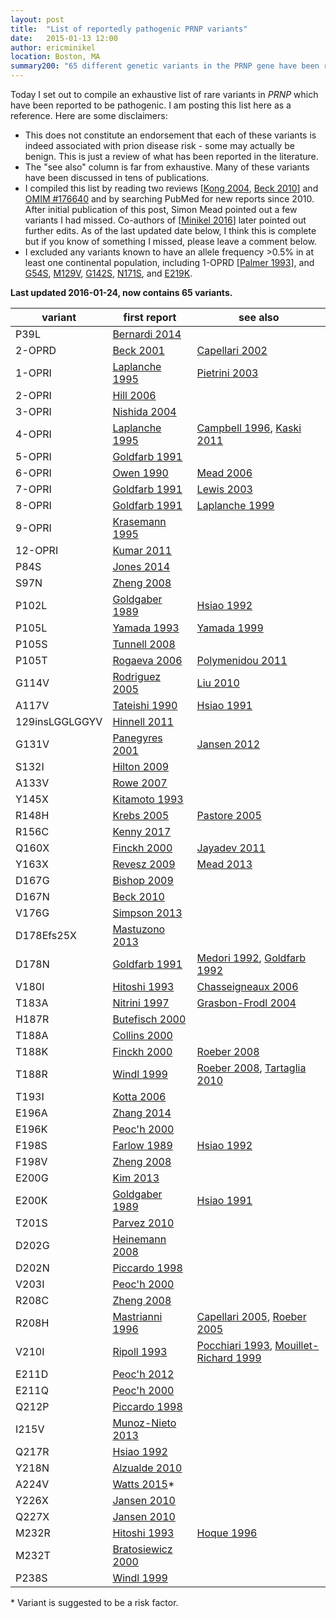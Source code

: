 ```yaml
---
layout: post
title:  "List of reportedly pathogenic PRNP variants"
date:   2015-01-13 12:00
author: ericminikel
location: Boston, MA
summary200: "65 different genetic variants in the PRNP gene have been reported to cause prion disease, including missense, nonsense, frameshift, and in-frame insertion and deletions."
---
```


Today I set out to compile an exhaustive list of rare variants in *PRNP* which have been reported to be pathogenic. I am posting this list here as a reference. Here are some disclaimers:

+ This does not constitute an endorsement that each of these variants is indeed associated with prion disease risk - some may actually be benign. This is just a review of what has been reported in the literature.
+ The "see also" column is far from exhaustive. Many of these variants have been discussed in tens of publications.
+ I compiled this list by reading two reviews [[Kong 2004], [Beck 2010]] and [OMIM #176640](http://www.omim.org/entry/176640) and by searching PubMed for new reports since 2010. After initial publication of this post, Simon Mead pointed out a few variants I had missed. Co-authors of [[Minikel 2016]] later pointed out further edits. As of the last updated date below, I think this is complete but if you know of something I missed, please leave a comment below.
+ I excluded any variants known to have an allele frequency >0.5% in at least one continental population, including 1-OPRD [[Palmer 1993]], and [G54S](http://exac.broadinstitute.org/variant/20-4680026-G-A), [M129V](http://exac.broadinstitute.org/variant/20-4680251-A-G), [G142S](http://exac.broadinstitute.org/variant/20-4680290-G-A), [N171S](http://exac.broadinstitute.org/variant/20-4680378-A-G), and [E219K](http://exac.broadinstitute.org/variant/20-4680521-G-A).

**Last updated 2016-01-24, now contains 65 variants.**

| variant | first report | see also |
| ---- | ---- | ---- |
| P39L | [Bernardi 2014](http://www.ncbi.nlm.nih.gov/pubmed/25022973) |  |
| 2-OPRD | [Beck 2001](http://www.ncbi.nlm.nih.gov/pubmed/11468331) | [Capellari 2002](http://www.ncbi.nlm.nih.gov/pubmed/12451210) |
| 1-OPRI | [Laplanche 1995](http://www.ncbi.nlm.nih.gov/pubmed/7655470) | [Pietrini 2003](http://www.ncbi.nlm.nih.gov/pubmed/14610142) |
| 2-OPRI | [Hill 2006](http://www.ncbi.nlm.nih.gov/pubmed/16415305) |  |
| 3-OPRI | [Nishida 2004](http://www.ncbi.nlm.nih.gov/pubmed/15557533) |  |
| 4-OPRI | [Laplanche 1995](http://www.ncbi.nlm.nih.gov/pubmed/7655470) | [Campbell 1996](http://www.ncbi.nlm.nih.gov/pubmed/8618679), [Kaski 2011](http://www.ncbi.nlm.nih.gov/pubmed/21616973) |
| 5-OPRI | [Goldfarb 1991](http://www.ncbi.nlm.nih.gov/pubmed/1683708) |  |
| 6-OPRI | [Owen 1990](http://www.ncbi.nlm.nih.gov/pubmed/2159587) | [Mead 2006](http://www.ncbi.nlm.nih.gov/pubmed/16923955/) |
| 7-OPRI | [Goldfarb 1991](http://www.ncbi.nlm.nih.gov/pubmed/1683708) | [Lewis 2003](http://www.ncbi.nlm.nih.gov/pubmed/12771252) |
| 8-OPRI | [Goldfarb 1991](http://www.ncbi.nlm.nih.gov/pubmed/1683708) | [Laplanche 1999](http://www.ncbi.nlm.nih.gov/pubmed/10581230) |
| 9-OPRI | [Krasemann 1995](http://www.ncbi.nlm.nih.gov/pubmed/8750875) |  |
| 12-OPRI | [Kumar 2011](http://www.ncbi.nlm.nih.gov/pubmed/21911696) |  |
| P84S | [Jones 2014](http://www.ncbi.nlm.nih.gov/pubmed/24814844) |  |
| S97N | [Zheng 2008](http://www.ncbi.nlm.nih.gov/pubmed/18425766) |  |
| P102L | [Goldgaber 1989](http://www.ncbi.nlm.nih.gov/pubmed/2572450) | [Hsiao 1992](http://www.ncbi.nlm.nih.gov/pubmed/1363810) |
| P105L | [Yamada 1993](http://www.ncbi.nlm.nih.gov/pubmed/7902972) | [Yamada 1999](http://www.ncbi.nlm.nih.gov/pubmed/10408557) |
| P105S | [Tunnell 2008](http://www.ncbi.nlm.nih.gov/pubmed/18955686/) |  |
| P105T | [Rogaeva 2006](http://www.ncbi.nlm.nih.gov/pubmed/16831973) | [Polymenidou 2011](http://www.ncbi.nlm.nih.gov/pubmed/20875062) |
| G114V | [Rodriguez 2005](http://www.ncbi.nlm.nih.gov/pubmed/15851745) | [Liu 2010](http://www.ncbi.nlm.nih.gov/pubmed/20028338) |
| A117V | [Tateishi 1990](http://www.ncbi.nlm.nih.gov/pubmed/1699173) | [Hsiao 1991](http://www.ncbi.nlm.nih.gov/pubmed/1674116) |
| 129insLGGLGGYV | [Hinnell 2011](http://www.ncbi.nlm.nih.gov/pubmed/21282596) |  |
| G131V | [Panegyres 2001](http://www.ncbi.nlm.nih.gov/pubmed/11709001) | [Jansen 2012](http://www.ncbi.nlm.nih.gov/pubmed/22558438) |
| S132I | [Hilton 2009](http://www.ncbi.nlm.nih.gov/pubmed/19187063) |  |
| A133V | [Rowe 2007](http://www.ncbi.nlm.nih.gov/pubmed/17353478) |  |
| Y145X | [Kitamoto 1993](http://www.ncbi.nlm.nih.gov/pubmed/8097911) |  |
| R148H | [Krebs 2005](http://www.ncbi.nlm.nih.gov/pubmed/15776279/) | [Pastore 2005](http://www.ncbi.nlm.nih.gov/pubmed/16314483/) |
| R156C | [Kenny 2017](https://www.ncbi.nlm.nih.gov/pubmed/28572272) | |
| Q160X | [Finckh 2000](http://www.ncbi.nlm.nih.gov/pubmed/10631141/) | [Jayadev 2011](http://www.ncbi.nlm.nih.gov/pubmed/21416485/) |
| Y163X | [Revesz 2009](http://www.ncbi.nlm.nih.gov/pubmed/19225789/) | [Mead 2013](http://www.ncbi.nlm.nih.gov/pubmed/24224623/) |
| D167G | [Bishop 2009](http://www.ncbi.nlm.nih.gov/pubmed/20035629) |  |
| D167N | [Beck 2010](http://www.ncbi.nlm.nih.gov/pubmed/20583301) |  |
| V176G | [Simpson 2013](http://www.ncbi.nlm.nih.gov/pubmed/23857164) |  |
| D178Efs25X | [Mastuzono 2013](http://www.ncbi.nlm.nih.gov/pubmed/23577609) |  |
| D178N | [Goldfarb 1991](http://www.ncbi.nlm.nih.gov/pubmed/1671440) | [Medori 1992](http://www.ncbi.nlm.nih.gov/pubmed/1346338), [Goldfarb 1992](http://www.ncbi.nlm.nih.gov/pubmed/1439789) |
| V180I | [Hitoshi 1993](http://www.ncbi.nlm.nih.gov/pubmed/8138811) | [Chasseigneaux 2006](http://www.ncbi.nlm.nih.gov/pubmed/17029785) |
| T183A | [Nitrini 1997](http://www.ncbi.nlm.nih.gov/pubmed/9266722) | [Grasbon-Frodl 2004](http://www.ncbi.nlm.nih.gov/pubmed/15558291) |
| H187R | [Butefisch 2000](http://www.ncbi.nlm.nih.gov/pubmed/10953183) |  |
| T188A | [Collins 2000](http://www.ncbi.nlm.nih.gov/pubmed/10891990) |  |
| T188K | [Finckh 2000](http://www.ncbi.nlm.nih.gov/pubmed/10631141/) | [Roeber 2008](http://www.ncbi.nlm.nih.gov/pubmed/18478114/) |
| T188R | [Windl 1999](http://www.ncbi.nlm.nih.gov/pubmed/10987652) | [Roeber 2008](http://www.ncbi.nlm.nih.gov/pubmed/18478114/), [Tartaglia 2010](http://www.ncbi.nlm.nih.gov/pubmed/21107135/) |
| T193I | [Kotta 2006](http://www.ncbi.nlm.nih.gov/pubmed/17129366) |  |
| E196A | [Zhang 2014](http://www.ncbi.nlm.nih.gov/pubmed/23787189) |  |
| E196K | [Peoc'h 2000](http://www.ncbi.nlm.nih.gov/pubmed/10790216) |  |
| F198S | [Farlow 1989](http://www.ncbi.nlm.nih.gov/pubmed/2812321) | [Hsiao 1992](http://www.ncbi.nlm.nih.gov/pubmed/1363810) |
| F198V | [Zheng 2008](http://www.ncbi.nlm.nih.gov/pubmed/18425766) |  |
| E200G | [Kim 2013](http://www.ncbi.nlm.nih.gov/pubmed/24330864) |  |
| E200K | [Goldgaber 1989](http://www.ncbi.nlm.nih.gov/pubmed/2572450) | [Hsiao 1991](http://www.ncbi.nlm.nih.gov/pubmed/2008182) |
| T201S | [Parvez 2010](http://www.esc-archive.eu/barcelona10/bar_s8_poster.asp) |  |
| D202G | [Heinemann 2008](http://www.ncbi.nlm.nih.gov/pubmed/18443555) |  |
| D202N | [Piccardo 1998](http://www.ncbi.nlm.nih.gov/pubmed/9786248) |  |
| V203I | [Peoc'h 2000](http://www.ncbi.nlm.nih.gov/pubmed/10790216) |  |
| R208C | [Zheng 2008](http://www.ncbi.nlm.nih.gov/pubmed/18425766) |  |
| R208H | [Mastrianni 1996](http://www.ncbi.nlm.nih.gov/pubmed/8909447) | [Capellari 2005](http://www.ncbi.nlm.nih.gov/pubmed/15753435), [Roeber 2005](http://www.ncbi.nlm.nih.gov/pubmed/15739100) |
| V210I | [Ripoll 1993](http://www.ncbi.nlm.nih.gov/pubmed/8105421) | [Pocchiari 1993](http://www.ncbi.nlm.nih.gov/pubmed/7902693), [Mouillet-Richard 1999](http://www.ncbi.nlm.nih.gov/pubmed/10526198) |
| E211D | [Peoc'h 2012](http://www.ncbi.nlm.nih.gov/pubmed/22965875) |  |
| E211Q | [Peoc'h 2000](http://www.ncbi.nlm.nih.gov/pubmed/10790216) |  |
| Q212P | [Piccardo 1998](http://www.ncbi.nlm.nih.gov/pubmed/9786248) |  |
| I215V | [Munoz-Nieto 2013](http://www.ncbi.nlm.nih.gov/pubmed/22763467) |  |
| Q217R | [Hsiao 1992](http://www.ncbi.nlm.nih.gov/pubmed/1363810) |  |
| Y218N | [Alzualde 2010](http://www.ncbi.nlm.nih.gov/pubmed/20613639) |  |
| A224V | [Watts 2015](http://www.ncbi.nlm.nih.gov/pubmed/26094969)\* |  |
| Y226X | [Jansen 2010](http://www.ncbi.nlm.nih.gov/pubmed/19911184) |  |
| Q227X | [Jansen 2010](http://www.ncbi.nlm.nih.gov/pubmed/19911184) |  |
| M232R | [Hitoshi 1993](http://www.ncbi.nlm.nih.gov/pubmed/8138811) | [Hoque 1996](http://www.ncbi.nlm.nih.gov/pubmed/8922054) |
| M232T | [Bratosiewicz 2000](http://www.ncbi.nlm.nih.gov/pubmed/11693719) |  |
| P238S | [Windl 1999](http://www.ncbi.nlm.nih.gov/pubmed/10987652) |  |

\* Variant is suggested to be a risk factor.


[Beck 2010]: http://www.ncbi.nlm.nih.gov/pubmed/20583301 "Beck JA, Poulter M, Campbell TA, Adamson G, Uphill JB, Guerreiro R, Jackson GS, Stevens JC, Manji H, Collinge J, Mead S. PRNP allelic series from 19 years of prion protein gene sequencing at the MRC Prion Unit. Hum Mutat. 2010 Jul;31(7):E1551-63. doi: 10.1002/humu.21281. PubMed PMID: 20583301."

[Kong 2004]: https://cshmonographs.org/index.php/monographs/article/view/4035 "Qingzhong Kong, Witold K. Surewicz, Robert B. Petersen, Wenquan Zou, Shu G. Chen, Pierluigi Gambetti, Piero Parchi, Sabina Capellari, Lev Goldfarb, Pasquale Montagna, Elio Lugaresi, Pedro Piccardo, Bernardino Ghetti. CSH Monographs Volume 41 (2004): Prion Biology and Diseases, 2nd Ed. Chapter 14: Inherited Prion Diseases. DOI: 10.1101/087969693.41.673"

[Palmer 1993]: http://www.ncbi.nlm.nih.gov/pubmed/8100163 "Palmer MS, Mahal SP, Campbell TA, Hill AF, Sidle KC, Laplanche JL, Collinge J. Deletions in the prion protein gene are not associated with CJD. Hum Mol Genet. 1993 May;2(5):541-4. PubMed PMID: 8100163."

[Minikel 2016]: http://www.ncbi.nlm.nih.gov/pubmed/26791950 "Minikel EV, Vallabh SM, Lek M, Estrada K, Samocha KE, Sathirapongsasuti JF, McLean CY, Tung JY, Yu LP, Gambetti P, Blevins J, Zhang S, Cohen Y, Chen W, Yamada M, Hamaguchi T, Sanjo N, Mizusawa H, Nakamura Y, Kitamoto T, Collins SJ, Boyd A, Will RG, Knight R, Ponto C, Zerr I, Kraus TF, Eigenbrod S, Giese A, Calero M, de Pedro-Cuesta J, Haïk S, Laplanche JL, Bouaziz-Amar E, Brandel JP, Capellari S, Parchi P, Poleggi A, Ladogana A, O'Donnell-Luria AH, Karczewski KJ,  Marshall JL, Boehnke M, Laakso M, Mohlke KL, Kähler A, Chambert K, McCarroll S, Sullivan PF, Hultman CM, Purcell SM, Sklar P, van der Lee SJ, Rozemuller A, Jansen C, Hofman A, Kraaij R, van Rooij JG, Ikram MA, Uitterlinden AG, van Duijn  CM; Exome Aggregation Consortium (ExAC), Daly MJ, MacArthur DG. Quantifying prion disease penetrance using large population control cohorts. Sci Transl Med. 2016 Jan 20;8(322):322ra9. doi: 10.1126/scitranslmed.aad5169. PubMed PMID: 26791950."


